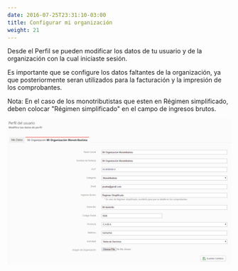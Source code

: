 ```yaml
---
date: 2016-07-25T23:31:10-03:00
title: Configurar mi organización
weight: 21
---
```


Desde el Perfil se pueden modificar los datos de tu usuario y de la organización con la cual iniciaste sesión.

Es importante que se configure los datos faltantes de la organización, ya que posteriormente seran utilizados para la facturación y la impresión de los comprobantes.

Nota:  En el caso de los monotributistas que esten en Régimen simplificado, deben colocar "Régimen simplificado" en el campo de ingresos brutos.

![Primera vista de la plataforma](/images/mi-organizacion/mi-organizacion.png)